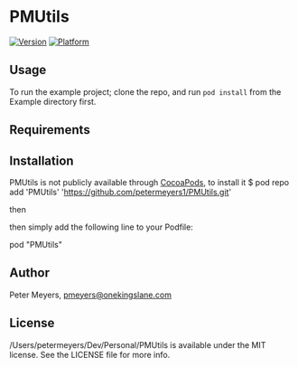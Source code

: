 # PMUtils

[![Version](http://cocoapod-badges.herokuapp.com/v//Users/petermeyers/Dev/Personal/PMUtils/badge.png)](http://cocoadocs.org/docsets//Users/petermeyers/Dev/Personal/PMUtils)
[![Platform](http://cocoapod-badges.herokuapp.com/p//Users/petermeyers/Dev/Personal/PMUtils/badge.png)](http://cocoadocs.org/docsets//Users/petermeyers/Dev/Personal/PMUtils)

## Usage

To run the example project; clone the repo, and run `pod install` from the Example directory first.

## Requirements

## Installation

PMUtils is not publicly available through [CocoaPods](http://cocoapods.org), to install
it
    $ pod repo add 'PMUtils' 'https://github.com/petermeyers1/PMUtils.git'

then



then simply add the following line to your Podfile:

  pod "PMUtils"

## Author

Peter Meyers, pmeyers@onekingslane.com

## License

/Users/petermeyers/Dev/Personal/PMUtils is available under the MIT license. See the LICENSE file for more info.

